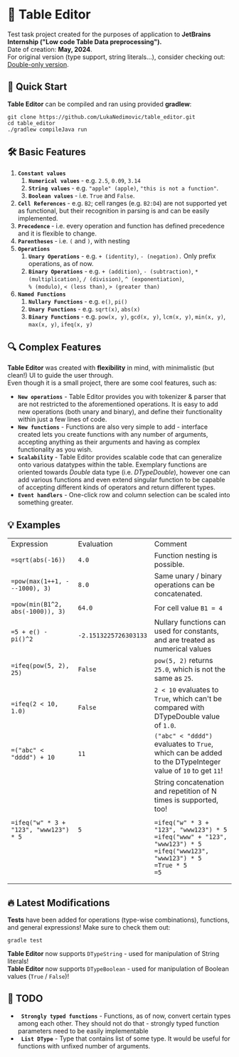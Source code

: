<h1>📝 Table Editor</h1>

Test task project created for the purposes of application to <b> JetBrains Internship ("Low code Table Data preprocessing").</b> <br/>
Date of creation: <b>May, 2024</b>. <br/>
For original version (type support, string literals...), consider checking out: <a href="https://github.com/LukaNedimovic/table_editor/tree/1fc7ecbd9728186ef982727d89a55e16369a7b87">Double-only version</a>.

<h2> 🚀 Quick Start </h2>
<b>Table Editor</b> can be compiled and ran using provided <b>gradlew</b>:
<pre>
<code>git clone https://github.com/LukaNedimovic/table_editor.git
cd table_editor
./gradlew compileJava run</code>
</pre>

<h2> 🛠️ Basic Features </h2>
<ol>
  <li> <b><code>Constant values</code> </b> 
    <ol>
      <li> <b> <code>Numerical values</code> </b> - e.g. <code>2.5</code>, <code>0.09</code>, <code>3.14</code> </li>
      <li> <b> <code>String values</code> </b> - e.g. <code>"apple" (apple)</code>, <code>"this is not a function"</code>.</li>
      <li> <b> <code>Boolean values</code> </b> -  i.e. <code>True</code> and <code>False</code>.</li>
    </ol>
    
  <li> <b> <code>Cell References</code> </b> - e.g. <code>B2</code>; cell ranges (e.g. <code>B2:D4</code>) are not supported yet as functional, but their recognition in parsing is and can be easily implemented. </li>
  <li> <b> <code>Precedence</code> </b>     - i.e. every operation and function has defined precedence and it is flexible to change.
  <li> <b> <code>Parentheses</code> </b>     - i.e. <code>(</code> and <code>)</code>, with nesting </li>
  <li> <b> <code>Operations</code> </b> 
    <ol>
      <li> <b><code>Unary Operations</code></b> - e.g. <code>+ (identity)</code>, <code>- (negation).</code> Only prefix operations, as of now. </li>
      <li> <b><code>Binary Operations</code></b> - e.g. <code>+ (addition)</code>, <code>- (subtraction)</code>, <code>* (multiplication)</code>, <code>/ (division)</code>, <code>^ (exponentiation)</code>, <br/> <code>% (modulo)</code>, <code>< (less than)</code>, <code>> (greater than)</code> </li>
    </ol>
  </li>
  <li> <b><code>Named Functions</code></b> 
    <ol>
      <li> <b><code>Nullary Functions</code> </b> - e.g. <code>e()</code>, <code>pi()</code> </li>
      <li> <b><code>Unary Functions</code> </b> - e.g. <code>sqrt(x)</code>, <code>abs(x)</code> </li>
      <li> <b><code>Binary Functions</code> </b> - e.g. <code>pow(x, y)</code>, <code>gcd(x, y)</code>, <code>lcm(x, y)</code>, <code>min(x, y)</code>, <code>max(x, y)</code>, <code>ifeq(x, y)</code></li>
    </ol>
  </li>
</ol>

<h2> 🔍 Complex Features </h2>
<b>Table Editor</b> was created with <b>flexibility</b> in mind, with minimalistic (but clean!) UI to guide the user through. <br/>
Even though it is a small project, there are some cool features, such as:
<ul>
  <li> <b><code>New operations</code></b> - Table Editor provides you with tokenizer & parser that are not restricted to the aforementioned operations. It is easy to add new operations (both unary and binary), and define their functionality within just a few lines of code. </li>
  <li> <b><code>New functions</code></b> - Functions are also very simple to add - interface created lets you create functions with any number of arguments, accepting anything as their arguments and having as complex functionality as you wish. </li>
  <li> <b><code>Scalability</code></b> - Table Editor provides scalable code that can generalize onto various datatypes within the table. Exemplary functions are oriented towards <i>Double</i> data type (i.e. <i>DTypeDouble</i>), however one can add various functions and even extend singular function to be capable of accepting different kinds of operators and return different types. </li>
  <li> <b><code>Event handlers</code></b> - One-click row and column selection can be scaled into something greater. </li>
</ul>

<h2>💡 Examples </h2>
<table>
<tr>
  <td>Expression</td>
  <td>Evaluation</td>
  <td>Comment</td>
</tr>
<tr>
  <td> <code>=sqrt(abs(-16))</code> </td>
  <td> <code>4.0</code> </td>
  <td> Function nesting is possible. </td>
</tr>  
  
<tr>
  <td> <code>=pow(max(1++1, ---1000), 3)</code> </td>
  <td> <code>8.0</code> </td>
  <td> Same unary / binary operations can be concatenated. </td>
</tr>

<tr>
  <td> <code>=pow(min(B1^2, abs(-1000)), 3)</code> </td>
  <td> <code>64.0</code> </td>
  <td> For cell value <code>B1 = 4</code> </td>
</tr>


<tr>
  <td> <code>=5 + e() - pi()^2</code> </td>
  <td> <code>-2.1513225726303133</code> </td>
  <td> Nullary functions can used for constants, and are treated as numerical values </td>
</tr>

<tr>
  <td> <code>=ifeq(pow(5, 2), 25)</code> </td>
  <td> <code>False</code> </td>
  <td> <code>pow(5, 2)</code> returns <code>25.0</code>, which is not the same as <code>25</code>.</td>
</tr>

<tr>
  <td> <code>=ifeq(2 < 10, 1.0)</code> </td>
  <td> <code>False</code> </td>
  <td> <code>2 < 10</code> evaluates to <code>True</code>, which can't be compared with DTypeDouble value of <code>1.0</code>.</td>
</tr>

<tr>
  <td> <code>=("abc" < "dddd") + 10</code> </td>
  <td> <code>11</code> </td>
  <td> <code>("abc" < "dddd")</code> evaluates to <code>True</code>, which can be added to the DTypeInteger value of <code>10</code> to get <code>11</code>!</td>
</tr>

<tr>
  <td> <code>=ifeq("w" * 3 + "123", "www123") * 5</code></td>
  <td> <code>5</code> </td>
  <td> String concatenation and repetition of N times is supported, too! 
<pre>
<code>=ifeq("w" * 3 + "123", "www123") * 5   
=ifeq("www" + "123", "www123") * 5
=ifeq("www123", "www123") * 5
=True * 5
=5</code>
</pre>
  </td>
</tr>
</table>

<h2> 🔥 Latest Modifications </h2>
<b>Tests</b> have been added for operations (type-wise combinations), functions, and general expressions! Make sure to check them out:
<pre><code>gradle test</code></pre>
<b>Table Editor</b> now supports <code>DTypeString</code> - used for manipulation of String literals! <br/>
<b>Table Editor</b> now supports <code>DTypeBoolean</code> - used for manipulation of Boolean values (<code>True</code> / <code>False</code>)! 

<h2> 📅 TODO </h2>
<ul>
  <li> <code><b> Strongly typed functions</b></code> - Functions, as of now, convert certain types among each other. They should not do that - strongly typed function parameters need to be easily implementable </li>
  <li> <code><b> List DType</b></code> - Type that contains list of some type. It would be useful for functions with unfixed number of arguments. </li>
</ul>
